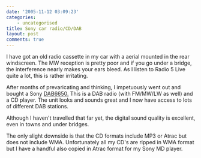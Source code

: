 ```yaml
---
date: '2005-11-12 03:09:23'
categories:
    - uncategorised
title: Sony car radio/CD/DAB
layout: post
comments: true
---
```

I have got an old radio cassette in my car with a aerial mounted in the
rear windscreen. The MW reception is pretty poor and if you go under a
bridge, the interference nearly makes your ears bleed. As I listen to
Radio 5 Live quite a lot, this is rather irritating.

After months of prevaricating and thinking, I impetuously went out and
bought a Sony
[DAB6650.](http://www.sony.co.uk/view/ShowProduct.action?product=CDX-DAB6650&site=odw_en_GB&pageType=Overview&category=ICA+CD+Tuners)
This is a DAB radio (with FM/MW/LW as well) and a CD player. The unit
looks and sounds great and I now have access to lots of different DAB
stations.

Although I haven't travelled that far yet, the digital sound quality is
excellent, even in towns and under bridges.

The only slight downside is that the CD formats include MP3 or Atrac but
does not include WMA. Unfortunately all my CD's are ripped in WMA format
but I have a handful also copied in Atrac format for my Sony MD player.
